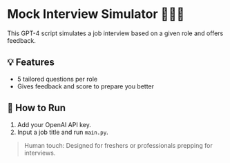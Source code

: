 # Mock Interview Simulator 🎤👨‍💼

This GPT-4 script simulates a job interview based on a given role and offers feedback.

## 💡 Features
- 5 tailored questions per role
- Gives feedback and score to prepare you better

## 🚀 How to Run
1. Add your OpenAI API key.
2. Input a job title and run `main.py`.

> Human touch: Designed for freshers or professionals prepping for interviews.
